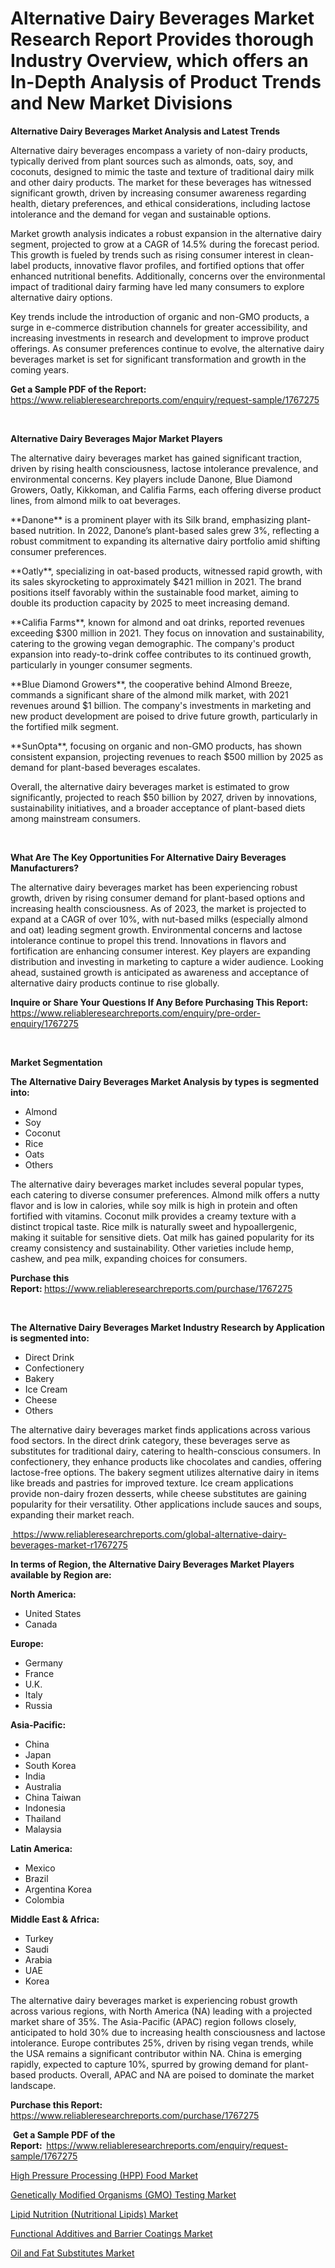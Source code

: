 <p><h1>Alternative Dairy Beverages Market Research Report Provides thorough Industry Overview, which offers an In-Depth Analysis of Product Trends and New Market Divisions</h1></p><p><strong>Alternative Dairy Beverages Market Analysis and Latest Trends</strong></p>
<p><p>Alternative dairy beverages encompass a variety of non-dairy products, typically derived from plant sources such as almonds, oats, soy, and coconuts, designed to mimic the taste and texture of traditional dairy milk and other dairy products. The market for these beverages has witnessed significant growth, driven by increasing consumer awareness regarding health, dietary preferences, and ethical considerations, including lactose intolerance and the demand for vegan and sustainable options.</p><p>Market growth analysis indicates a robust expansion in the alternative dairy segment, projected to grow at a CAGR of 14.5% during the forecast period. This growth is fueled by trends such as rising consumer interest in clean-label products, innovative flavor profiles, and fortified options that offer enhanced nutritional benefits. Additionally, concerns over the environmental impact of traditional dairy farming have led many consumers to explore alternative dairy options.</p><p>Key trends include the introduction of organic and non-GMO products, a surge in e-commerce distribution channels for greater accessibility, and increasing investments in research and development to improve product offerings. As consumer preferences continue to evolve, the alternative dairy beverages market is set for significant transformation and growth in the coming years.</p></p>
<p><strong>Get a Sample PDF of the Report:&nbsp;</strong> <a href="https://www.reliableresearchreports.com/enquiry/request-sample/1767275?utm_campaign=7&utm_medium=2&utm_source=Github&utm_content=ia&utm_term=15022025&utm_id=alternative-dairy-beverages">https://www.reliableresearchreports.com/enquiry/request-sample/1767275</a></p>
<p>&nbsp;</p>
<p><strong>Alternative Dairy Beverages Major Market Players</strong></p>
<p><p>The alternative dairy beverages market has gained significant traction, driven by rising health consciousness, lactose intolerance prevalence, and environmental concerns. Key players include Danone, Blue Diamond Growers, Oatly, Kikkoman, and Califia Farms, each offering diverse product lines, from almond milk to oat beverages.</p><p>**Danone** is a prominent player with its Silk brand, emphasizing plant-based nutrition. In 2022, Danone’s plant-based sales grew 3%, reflecting a robust commitment to expanding its alternative dairy portfolio amid shifting consumer preferences.</p><p>**Oatly**, specializing in oat-based products, witnessed rapid growth, with its sales skyrocketing to approximately $421 million in 2021. The brand positions itself favorably within the sustainable food market, aiming to double its production capacity by 2025 to meet increasing demand.</p><p>**Califia Farms**, known for almond and oat drinks, reported revenues exceeding $300 million in 2021. They focus on innovation and sustainability, catering to the growing vegan demographic. The company's product expansion into ready-to-drink coffee contributes to its continued growth, particularly in younger consumer segments.</p><p>**Blue Diamond Growers**, the cooperative behind Almond Breeze, commands a significant share of the almond milk market, with 2021 revenues around $1 billion. The company's investments in marketing and new product development are poised to drive future growth, particularly in the fortified milk segment.</p><p>**SunOpta**, focusing on organic and non-GMO products, has shown consistent expansion, projecting revenues to reach $500 million by 2025 as demand for plant-based beverages escalates.</p><p>Overall, the alternative dairy beverages market is estimated to grow significantly, projected to reach $50 billion by 2027, driven by innovations, sustainability initiatives, and a broader acceptance of plant-based diets among mainstream consumers.</p></p>
<p>&nbsp;</p>
<p><strong>What Are The Key Opportunities For Alternative Dairy Beverages Manufacturers?</strong></p>
<p><p>The alternative dairy beverages market has been experiencing robust growth, driven by rising consumer demand for plant-based options and increasing health consciousness. As of 2023, the market is projected to expand at a CAGR of over 10%, with nut-based milks (especially almond and oat) leading segment growth. Environmental concerns and lactose intolerance continue to propel this trend. Innovations in flavors and fortification are enhancing consumer interest. Key players are expanding distribution and investing in marketing to capture a wider audience. Looking ahead, sustained growth is anticipated as awareness and acceptance of alternative dairy products continue to rise globally.</p></p>
<p><strong>Inquire or Share Your Questions If Any Before Purchasing This Report:</strong> <a href="https://www.reliableresearchreports.com/enquiry/pre-order-enquiry/1767275?utm_campaign=7&utm_medium=2&utm_source=Github&utm_content=ia&utm_term=15022025&utm_id=alternative-dairy-beverages">https://www.reliableresearchreports.com/enquiry/pre-order-enquiry/1767275</a></p>
<p>&nbsp;</p>
<p><strong>Market Segmentation</strong></p>
<p><strong>The Alternative Dairy Beverages Market Analysis by types is segmented into:</strong></p>
<p><ul><li>Almond</li><li>Soy</li><li>Coconut</li><li>Rice</li><li>Oats</li><li>Others</li></ul></p>
<p><p>The alternative dairy beverages market includes several popular types, each catering to diverse consumer preferences. Almond milk offers a nutty flavor and is low in calories, while soy milk is high in protein and often fortified with vitamins. Coconut milk provides a creamy texture with a distinct tropical taste. Rice milk is naturally sweet and hypoallergenic, making it suitable for sensitive diets. Oat milk has gained popularity for its creamy consistency and sustainability. Other varieties include hemp, cashew, and pea milk, expanding choices for consumers.</p></p>
<p><strong>Purchase this Report:&nbsp;</strong><a href="https://www.reliableresearchreports.com/purchase/1767275?utm_campaign=7&utm_medium=2&utm_source=Github&utm_content=ia&utm_term=15022025&utm_id=alternative-dairy-beverages">https://www.reliableresearchreports.com/purchase/1767275</a></p>
<p>&nbsp;</p>
<p><strong>The Alternative Dairy Beverages Market Industry Research by Application is segmented into:</strong></p>
<p><ul><li>Direct Drink</li><li>Confectionery</li><li>Bakery</li><li>Ice Cream</li><li>Cheese</li><li>Others</li></ul></p>
<p><p>The alternative dairy beverages market finds applications across various food sectors. In the direct drink category, these beverages serve as substitutes for traditional dairy, catering to health-conscious consumers. In confectionery, they enhance products like chocolates and candies, offering lactose-free options. The bakery segment utilizes alternative dairy in items like breads and pastries for improved texture. Ice cream applications provide non-dairy frozen desserts, while cheese substitutes are gaining popularity for their versatility. Other applications include sauces and soups, expanding their market reach.</p></p>
<p><a href="https://www.reliableresearchreports.com/global-alternative-dairy-beverages-market-r1767275?utm_campaign=7&utm_medium=2&utm_source=Github&utm_content=ia&utm_term=15022025&utm_id=alternative-dairy-beverages">&nbsp;https://www.reliableresearchreports.com/global-alternative-dairy-beverages-market-r1767275</a></p>
<p><strong>In terms of Region, the Alternative Dairy Beverages Market Players available by Region are:</strong></p>
<p>
    <p> <strong> North America: </strong>
        <ul>
            <li>United States</li>
            <li>Canada</li>
        </ul>
        </p> 
    <p> <strong> Europe: </strong>
        <ul>
            <li>Germany</li>
            <li>France</li>
            <li>U.K.</li>
            <li>Italy</li>
            <li>Russia</li>
        </ul>
        </p> 
    <p> <strong> Asia-Pacific: </strong>
        <ul>
            <li>China</li>
            <li>Japan</li>
            <li>South Korea</li>
            <li>India</li>
            <li>Australia</li>
            <li>China Taiwan</li>
            <li>Indonesia</li>
            <li>Thailand</li>
            <li>Malaysia</li>
        </ul>
        </p> 
    <p> <strong> Latin America: </strong>
        <ul>
            <li>Mexico</li>
            <li>Brazil</li>
            <li>Argentina Korea</li>
            <li>Colombia</li>
        </ul>
        </p> 
    <p> <strong> Middle East & Africa: </strong>
        <ul>
            <li>Turkey</li>
            <li>Saudi</li>
            <li>Arabia</li>
            <li>UAE</li>
            <li>Korea</li>
        </ul>
    </p>
    </p>
<p><p>The alternative dairy beverages market is experiencing robust growth across various regions, with North America (NA) leading with a projected market share of 35%. The Asia-Pacific (APAC) region follows closely, anticipated to hold 30% due to increasing health consciousness and lactose intolerance. Europe contributes 25%, driven by rising vegan trends, while the USA remains a significant contributor within NA. China is emerging rapidly, expected to capture 10%, spurred by growing demand for plant-based products. Overall, APAC and NA are poised to dominate the market landscape.</p></p>
<p><strong>Purchase this Report: </strong><a href="https://www.reliableresearchreports.com/purchase/1767275?utm_campaign=7&utm_medium=2&utm_source=Github&utm_content=ia&utm_term=15022025&utm_id=alternative-dairy-beverages">https://www.reliableresearchreports.com/purchase/1767275</a></p>
<p>&nbsp;<strong>Get a Sample PDF of the Report:&nbsp;&nbsp;</strong><a href="https://www.reliableresearchreports.com/enquiry/request-sample/1767275?utm_campaign=7&utm_medium=2&utm_source=Github&utm_content=ia&utm_term=15022025&utm_id=alternative-dairy-beverages">https://www.reliableresearchreports.com/enquiry/request-sample/1767275</a></p>
<p><strong></strong></p>
<p><p><a href="https://github.com/vilehoaguy/Market-Research-Report-List-1/blob/main/high-pressure-processing-hpp-food-market.md?utm_campaign=7&utm_medium=2&utm_source=Github&utm_content=ia&utm_term=15022025&utm_id=alternative-dairy-beverages">High Pressure Processing (HPP) Food Market</a></p><p><a href="https://github.com/ravenecashe/Market-Research-Report-List-1/blob/main/genetically-modified-organisms-gmo-testing-market.md?utm_campaign=7&utm_medium=2&utm_source=Github&utm_content=ia&utm_term=15022025&utm_id=alternative-dairy-beverages">Genetically Modified Organisms (GMO) Testing Market</a></p><p><a href="https://github.com/ajconndra/Market-Research-Report-List-1/blob/main/lipid-nutrition-nutritional-lipids-market.md?utm_campaign=7&utm_medium=2&utm_source=Github&utm_content=ia&utm_term=15022025&utm_id=alternative-dairy-beverages">Lipid Nutrition (Nutritional Lipids) Market</a></p><p><a href="https://github.com/ccreola81/Market-Research-Report-List-1/blob/main/functional-additives-and-barrier-coatings-market.md?utm_campaign=7&utm_medium=2&utm_source=Github&utm_content=ia&utm_term=15022025&utm_id=alternative-dairy-beverages">Functional Additives and Barrier Coatings Market</a></p><p><a href="https://github.com/rahebeinum/Market-Research-Report-List-1/blob/main/oil-and-fat-substitutes-market.md?utm_campaign=7&utm_medium=2&utm_source=Github&utm_content=ia&utm_term=15022025&utm_id=alternative-dairy-beverages">Oil and Fat Substitutes Market</a></p></p>